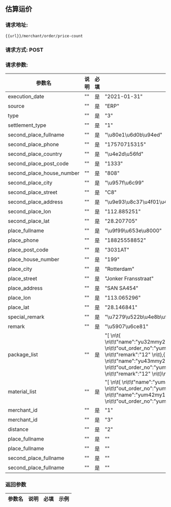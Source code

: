 ## 估算运价
### 请求地址:
```
{{url}}/merchant/order/price-count
```
### 请求方式: POST  
### 请求参数:  

|参数名|说明|必填|示例|  
 |---|---|---|---|  
|execution_date|""|是|"2021-01-31"|  
|source|""|是|"ERP"|  
|type|""|是|"3"|  
|settlement_type|""|是|"1"|  
|second_place_fullname|""|是|"\u80e1\u6d0b\u94ed"|  
|second_place_phone|""|是|"17570715315"|  
|second_place_country|""|是|"\u4e2d\u56fd"|  
|second_place_post_code|""|是|"1333"|  
|second_place_house_number|""|是|"808"|  
|second_place_city|""|是|"\u957f\u6c99"|  
|second_place_street|""|是|"C8"|  
|second_place_address|""|是|"\u9e93\u8c37\u4f01\u4e1a\u5e7f\u573a"|  
|second_place_lon|""|是|"112.885251"|  
|second_place_lat|""|是|"28.207705"|  
|place_fullname|""|是|"\u9f99\u653e\u8000"|  
|place_phone|""|是|"18825558852"|  
|place_post_code|""|是|"3031AT"|  
|place_house_number|""|是|"199"|  
|place_city|""|是|"Rotterdam"|  
|place_street|""|是|"Jonker Fransstraat"|  
|place_address|""|是|"SAN SA454"|  
|place_lon|""|是|"113.065296"|  
|place_lat|""|是|"28.146841"|  
|special_remark|""|是|"\u7279\u522b\u4e8b\u98791"|  
|remark|""|是|"\u5907\u6ce81"|  
|package_list|""|是|"[     \n\t{        \n\t\t\"name\":\"yu32mmy21\",\n\t\t\"express_first_no\":\"yum322dgcmy22\",\n\t\t\"express_second_no\":\"\", \n\t\t\"out_order_no\":\"yum32my21\",\n\t\t\"weight\":\"12.12\",\n\t\t\"expect_quantity\":\"12\", \n\t\t\"remark\":\"12\"   \n\t},{        \n\t\t\"name\":\"yu43mmy23\",\n\t\t\"express_first_no\":\"yum24vc3xmy24\",\n\t\t\"express_second_no\":\"\", \n\t\t\"out_order_no\":\"yum23my23\",\n\t\t\"weight\":\"12.12\",\n\t\t\"expect_quantity\":\"12\", \n\t\t\"remark\":\"12\"   \n\t}\n]"|  
|material_list|""|是|"[     \n\t{        \n\t\t\"name\":\"yum42m3y1\", \n\t\t\"out_order_no\":\"yumm3y9\",\n\t\t\"code\":\"yu4mmy\", \n\t\t\"out_order_no\":\"yummy9\",\n\t\t\"expect_quantity\":\"6\",\n\t\t\"remark\":\"wqwq\"\n\t},{        \n\t\t\"name\":\"yum42my1\", \n\t\t\"code\":\"yum324my1\", \n\t\t\"out_order_no\":\"yumm32y10\",\n\t\t\"expect_quantity\":\"5\",\n\t\t\"remark\":\"wqwq\"\n\t}\n]"|  
|merchant_id|""|是|"1"|  
|merchant_id|""|是|"3"|  
|distance|""|是|"2"|  
|place_fullname|""|是|""|  
|place_fullname|""|是|""|  
|second_place_fullname|""|是|""|  
|second_place_fullname|""|是|""|  
### 返回参数  

|参数名|说明|必填|示例|  
 |---|---|---|---|  
